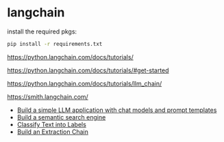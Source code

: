 # langchain 



install the required pkgs:


```bash
pip install -r requirements.txt 
```

https://python.langchain.com/docs/tutorials/


https://python.langchain.com/docs/tutorials/#get-started

https://python.langchain.com/docs/tutorials/llm_chain/

https://smith.langchain.com/


* [Build a simple LLM application with chat models and prompt templates](01.langchain.ipynb)
* [Build a semantic search engine](02.semantic-search.ipynb)
* [Classify Text into Labels](03.classify-text.ipynb)
* [Build an Extraction Chain](04.extraction-chain.ipynb)
